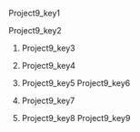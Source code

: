 Project9_key1


Project9_key2


1. Project9_key3
2. Project9_key4
3. Project9_key5
Project9_key6


4. Project9_key7
5. Project9_key8
Project9_key9
